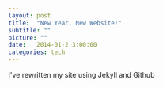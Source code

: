 ```yaml
---
layout: post
title:  "New Year, New Website!"
subtitle: ""
picture: ""
date:   2014-01-2 3:00:00
categories: tech
---
```


I've rewritten my site using Jekyll and Github